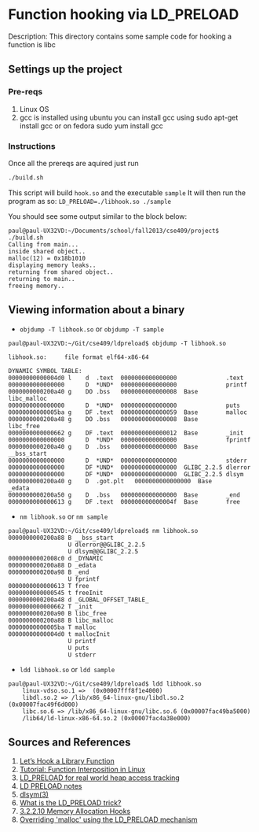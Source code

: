 # Function hooking via LD_PRELOAD
Description: This directory contains some sample code for hooking a function is libc
## Settings up the project
### Pre-reqs
1. Linux OS
2. gcc is installed
  using ubuntu you can install gcc using sudo apt-get install gcc or on fedora sudo yum install gcc
### Instructions
Once all the prereqs are aquired just run 
```bash
./build.sh
```
This script will build `hook.so` and the executable `sample`
It will then run the program as so: `LD_PRELOAD=./libhook.so ./sample`

You should see some output similar to the block below:

```
paul@paul-UX32VD:~/Documents/school/fall2013/cse409/project$ ./build.sh 
Calling from main...
inside shared object..
malloc(12) = 0x18b1010 
displaying memory leaks.. 
returning from shared object.. 
returning to main.. 
freeing memory..
```

## Viewing information about a binary
* `objdump -T libhook.so` or `objdump -T sample`
```
paul@paul-UX32VD:~/Git/cse409/ldpreload$ objdump -T libhook.so 

libhook.so:     file format elf64-x86-64

DYNAMIC SYMBOL TABLE:
00000000000004d0 l    d  .text	0000000000000000              .text
0000000000000000      D  *UND*	0000000000000000              printf
0000000000200a40 g    DO .bss	0000000000000008  Base        libc_malloc
0000000000000000      D  *UND*	0000000000000000              puts
00000000000005ba g    DF .text	0000000000000059  Base        malloc
0000000000200a48 g    DO .bss	0000000000000008  Base        libc_free
0000000000000662 g    DF .text	0000000000000012  Base        _init
0000000000000000      D  *UND*	0000000000000000              fprintf
0000000000200a40 g    D  .bss	0000000000000000  Base        __bss_start
0000000000000000      D  *UND*	0000000000000000              stderr
0000000000000000      DF *UND*	0000000000000000  GLIBC_2.2.5 dlerror
0000000000000000      DF *UND*	0000000000000000  GLIBC_2.2.5 dlsym
0000000000200a40 g    D  .got.plt	0000000000000000  Base        _edata
0000000000200a50 g    D  .bss	0000000000000000  Base        _end
0000000000000613 g    DF .text	000000000000004f  Base        free

```

* `nm libhook.so` or `nm sample`
```
paul@paul-UX32VD:~/Git/cse409/ldpreload$ nm libhook.so 
0000000000200a88 B __bss_start
                 U dlerror@@GLIBC_2.2.5
                 U dlsym@@GLIBC_2.2.5
00000000002008c0 d _DYNAMIC
0000000000200a88 D _edata
0000000000200a98 B _end
                 U fprintf
0000000000000613 T free
0000000000000545 t freeInit
0000000000200a48 d _GLOBAL_OFFSET_TABLE_
0000000000000662 T _init
0000000000200a90 B libc_free
0000000000200a88 B libc_malloc
00000000000005ba T malloc
00000000000004d0 t mallocInit
                 U printf
                 U puts
                 U stderr
```

* `ldd libhook.so` or `ldd sample`
```
paul@paul-UX32VD:~/Git/cse409/ldpreload$ ldd libhook.so 
	linux-vdso.so.1 =>  (0x00007fff8f1e4000)
	libdl.so.2 => /lib/x86_64-linux-gnu/libdl.so.2 (0x00007fac49f6d000)
	libc.so.6 => /lib/x86_64-linux-gnu/libc.so.6 (0x00007fac49ba5000)
	/lib64/ld-linux-x86-64.so.2 (0x00007fac4a38e000)
```

## Sources and References
1. [Let’s Hook a Library Function](http://www.linuxforu.com/2011/08/lets-hook-a-library-function/)
2. [Tutorial: Function Interposition in Linux](http://www.jayconrod.com/cgi/view_post.py?23)
3. [LD_PRELOAD for real world heap access tracking](http://blog.oakbits.com/index.php?post/2012/04/11/LD_PRELOAD-for-real-usage-on-memory-allocation)
4. [LD PRELOAD notes](http://www.noah.org/wiki/LD_PRELOAD_notes)
5. [dlsym(3)](http://linux.die.net/man/3/dlsym)
6. [What is the LD_PRELOAD trick?](http://stackoverflow.com/questions/426230/what-is-the-ld-preload-trick)
7. [3.2.2.10 Memory Allocation Hooks](http://www.gnu.org/savannah-checkouts/gnu/libc/manual/html_node/Hooks-for-Malloc.html)
8. [Overriding 'malloc' using the LD_PRELOAD mechanism](http://stackoverflow.com/questions/6083337/overriding-malloc-using-the-ld-preload-mechanism)
